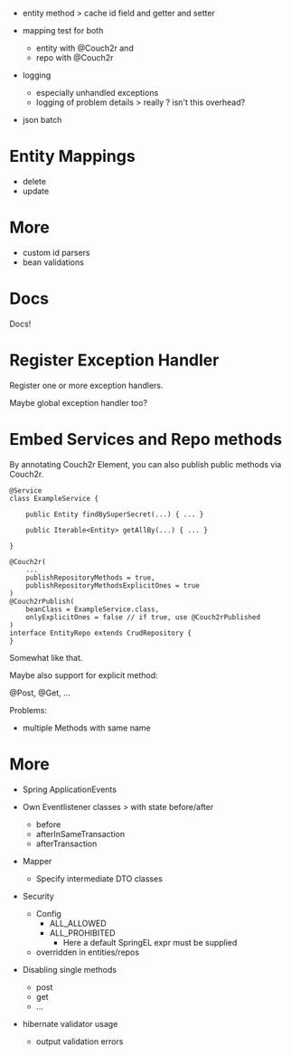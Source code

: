 - entity method > cache id field and getter and setter

- mapping test for both
  - entity with @Couch2r and
  - repo with @Couch2r
- logging
  - especially unhandled exceptions
  - logging of problem details > really ? isn't this overhead?
- json batch
 
# Entity Mappings

- delete
- update

# More

- custom id parsers
- bean validations

# Docs

Docs!

# Register Exception Handler

Register one or more exception handlers.

Maybe global exception handler too?

# Embed Services and Repo methods

By annotating Couch2r Element, you can also publish public methods
via Couch2r.

```
@Service
class ExampleService {

    public Entity findBySuperSecret(...) { ... }

    public Iterable<Entity> getAllBy(...) { ... }

}

@Couch2r(
    ...
    publishRepositoryMethods = true,
    publishRepositoryMethodsExplicitOnes = true
)
@Couch2rPublish(
    beanClass = ExampleService.class,
    onlyExplicitOnes = false // if true, use @Couch2rPublished
)
interface EntityRepo extends CrudRepository {
}
```

Somewhat like that.

Maybe also support for explicit method:

@Post, @Get, ...

Problems:

- multiple Methods with same name

# More

- Spring ApplicationEvents
- Own Eventlistener classes > with state before/after
  - before
  - afterInSameTransaction
  - afterTransaction
- Mapper
  - Specify intermediate DTO classes
- Security
  - Config
    - ALL_ALLOWED
    - ALL_PROHIBITED
      - Here a default SpringEL expr must be supplied
  - overridden in entities/repos
- Disabling single methods
  - post
  - get
  - ...

- hibernate validator usage
  - output validation errors